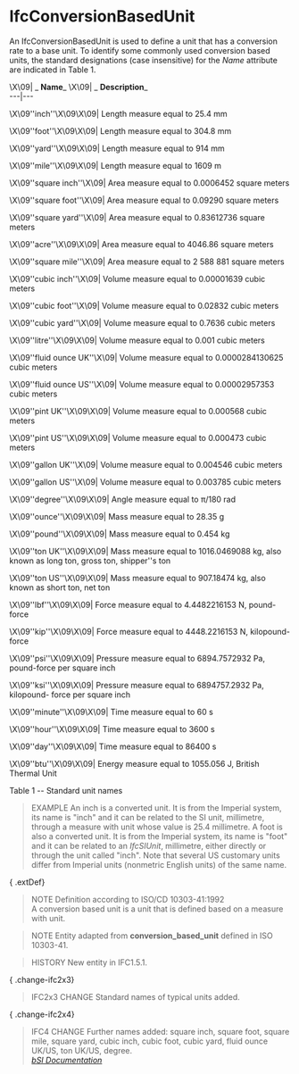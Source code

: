 IfcConversionBasedUnit
======================
An IfcConversionBasedUnit is used to define a unit that has a conversion rate
to a base unit. To identify some commonly used conversion based units, the
standard designations (case insensitive) for the _Name_ attribute are
indicated in Table 1.  
  
  
  
  
  
  
\X\09|  _ **Name**_ \X\09|  _ **Description**_  
---|---  
  
\X\09''inch''\X\09\X\09| Length measure equal to 25.4 mm  
  
\X\09''foot''\X\09\X\09| Length measure equal to 304.8 mm  
  
\X\09''yard''\X\09\X\09| Length measure equal to 914 mm  
  
\X\09''mile''\X\09\X\09| Length measure equal to 1609 m  
  
\X\09''square inch''\X\09| Area measure equal to 0.0006452 square meters  
  
\X\09''square foot''\X\09| Area measure equal to 0.09290 square meters  
  
\X\09''square yard''\X\09| Area measure equal to 0.83612736 square meters  
  
\X\09''acre''\X\09\X\09| Area measure equal to 4046.86 square meters  
  
\X\09''square mile''\X\09| Area measure equal to 2 588 881 square meters  
  
\X\09''cubic inch''\X\09| Volume measure equal to 0.00001639 cubic meters  
  
\X\09''cubic foot''\X\09| Volume measure equal to 0.02832 cubic meters  
  
\X\09''cubic yard''\X\09| Volume measure equal to 0.7636 cubic meters  
  
\X\09''litre''\X\09\X\09| Volume measure equal to 0.001 cubic meters  
  
\X\09''fluid ounce UK''\X\09| Volume measure equal to 0.0000284130625 cubic
meters  
  
\X\09''fluid ounce US''\X\09| Volume measure equal to 0.00002957353 cubic
meters  
  
\X\09''pint UK''\X\09\X\09| Volume measure equal to 0.000568 cubic meters  
  
\X\09''pint US''\X\09\X\09| Volume measure equal to 0.000473 cubic meters  
  
\X\09''gallon UK''\X\09| Volume measure equal to 0.004546 cubic meters  
  
\X\09''gallon US''\X\09| Volume measure equal to 0.003785 cubic meters  
  
\X\09''degree''\X\09\X\09| Angle measure equal to π/180 rad  
  
\X\09''ounce''\X\09\X\09| Mass measure equal to 28.35 g  
  
\X\09''pound''\X\09\X\09| Mass measure equal to 0.454 kg  
  
\X\09''ton UK''\X\09\X\09| Mass measure equal to 1016.0469088 kg, also known
as long ton, gross ton, shipper''s ton  
  
\X\09''ton US''\X\09\X\09| Mass measure equal to 907.18474 kg, also known as
short ton, net ton  
  
\X\09''lbf''\X\09\X\09| Force measure equal to 4.4482216153 N, pound-force  
  
\X\09''kip''\X\09\X\09| Force measure equal to 4448.2216153 N, kilopound-force  
  
\X\09''psi''\X\09\X\09| Pressure measure equal to 6894.7572932 Pa, pound-force
per square inch  
  
\X\09''ksi''\X\09\X\09| Pressure measure equal to 6894757.2932 Pa, kilopound-
force per square inch  
  
\X\09''minute''\X\09\X\09| Time measure equal to 60 s  
  
\X\09''hour''\X\09\X\09| Time measure equal to 3600 s  
  
\X\09''day''\X\09\X\09| Time measure equal to 86400 s  
  
\X\09''btu''\X\09\X\09| Energy measure equal to 1055.056 J, British Thermal
Unit  
  
  
  
  

Table 1 -- Standard unit names  
  
  
  
  
> EXAMPLE  An inch is a converted unit. It is from the Imperial system, its
> name is "inch" and it can be related to the SI unit, millimetre, through a
> measure with unit whose value is 25.4 millimetre. A foot is also a converted
> unit. It is from the Imperial system, its name is "foot" and it can be
> related to an _IfcSIUnit_, millimetre, either directly or through the unit
> called "inch". Note that several US customary units differ from Imperial
> units (nonmetric English units) of the same name.  
  
{ .extDef}  
> NOTE  Definition according to ISO/CD 10303-41:1992  
> A conversion based unit is a unit that is defined based on a measure with
> unit.  
  
> NOTE  Entity adapted from **conversion_based_unit** defined in ISO 10303-41.  
  
> HISTORY  New entity in IFC1.5.1.  
  
{ .change-ifc2x3}  
> IFC2x3 CHANGE  Standard names of typical units added.  
  
{ .change-ifc2x4}  
> IFC4 CHANGE  Further names added: square inch, square foot, square mile,
> square yard, cubic inch, cubic foot, cubic yard, fluid ounce UK/US, ton
> UK/US, degree.  
[ _bSI
Documentation_](https://standards.buildingsmart.org/IFC/DEV/IFC4_2/FINAL/HTML/schema/ifcmeasureresource/lexical/ifcconversionbasedunit.htm)


